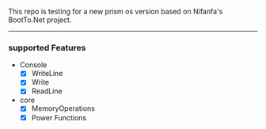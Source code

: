 This repo is testing for a new prism os version based on Nifanfa's BootTo.Net project.

<hr/>

### supported Features
- Console
  - [x] WriteLine
  - [x] Write
  - [x] ReadLine
- core
  - [x] MemoryOperations
  - [x] Power Functions
